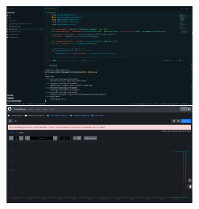 ![Texto Alternativo](./assets/Captura%20de%20tela%202024-03-24%20211143.png)
![Texto Alternativo](./assets/Captura%20de%20tela%202024-03-24%20212912.png 'Prometheus')